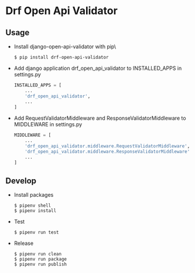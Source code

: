 # Drf Open Api Validator
## Usage

- Install django-open-api-validator with pip\
    ```shell script
    $ pip install drf-open-api-validator
    ```

- Add django application drf_open_api_validator to INSTALLED_APPS in settings.py
    ```python
    INSTALLED_APPS = [
        ...
        'drf_open_api_validator',
        ...
    ]
    ```

- Add RequestValidatorMiddleware and ResponseValidatorMiddleware to MIDDLEWARE in settings.py
    ```python
    MIDDLEWARE = [
        ...
        'drf_open_api_validator.middleware.RequestValidatorMiddleware',
        'drf_open_api_validator.middleware.ResponseValidatorMiddleware',
        ...
    ]
    ```


## Develop
- Install packages
    ```shell script
    $ pipenv shell
    $ pipenv install
    ```

- Test
    ```shell script
    $ pipenv run test
    ```

- Release
    ```shell script
    $ pipenv run clean
    $ pipenv run package
    $ pipenv run publish
    ```
